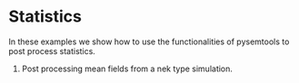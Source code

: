 # Statistics

In these examples we show how to use the functionalities of pysemtools to post process statistics.

1. Post processing mean fields from a nek type simulation.
